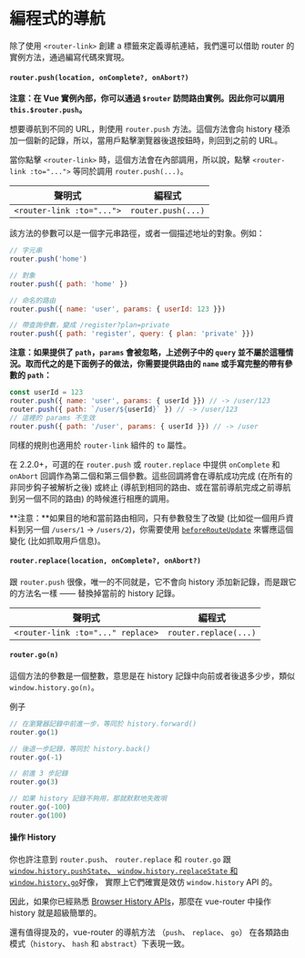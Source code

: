 
# 編程式的導航

除了使用 `<router-link>` 創建 a 標籤來定義導航連結，我們還可以借助 router 的實例方法，通過編寫代碼來實現。

#### `router.push(location, onComplete?, onAbort?)`

**注意：在 Vue 實例內部，你可以通過 `$router` 訪問路由實例。因此你可以調用 `this.$router.push`。**

想要導航到不同的 URL，則使用 `router.push` 方法。這個方法會向 history 棧添加一個新的記錄，所以，當用戶點擊瀏覽器後退按鈕時，則回到之前的 URL。

當你點擊 `<router-link>` 時，這個方法會在內部調用，所以說，點擊 `<router-link :to="...">` 等同於調用 `router.push(...)`。

| 聲明式 | 編程式 |
|-------------|--------------|
| `<router-link :to="...">` | `router.push(...)` |

該方法的參數可以是一個字元串路徑，或者一個描述地址的對象。例如：

``` js
// 字元串
router.push('home')

// 對象
router.push({ path: 'home' })

// 命名的路由
router.push({ name: 'user', params: { userId: 123 }})

// 帶查詢參數，變成 /register?plan=private
router.push({ path: 'register', query: { plan: 'private' }})
```

**注意：如果提供了 `path`，`params` 會被忽略，上述例子中的 `query` 並不屬於這種情況。取而代之的是下面例子的做法，你需要提供路由的 `name` 或手寫完整的帶有參數的 `path`：**

```js
const userId = 123
router.push({ name: 'user', params: { userId }}) // -> /user/123
router.push({ path: `/user/${userId}` }) // -> /user/123
// 這裡的 params 不生效
router.push({ path: '/user', params: { userId }}) // -> /user
```

同樣的規則也適用於 `router-link` 組件的 `to` 屬性。

在 2.2.0+，可選的在 `router.push` 或 `router.replace` 中提供 `onComplete` 和 `onAbort` 回調作為第二個和第三個參數。這些回調將會在導航成功完成 (在所有的非同步鈎子被解析之後) 或終止 (導航到相同的路由、或在當前導航完成之前導航到另一個不同的路由) 的時候進行相應的調用。

**注意：**如果目的地和當前路由相同，只有參數發生了改變 (比如從一個用戶資料到另一個 `/users/1` -> `/users/2`)，你需要使用 [`beforeRouteUpdate`](./dynamic-matching.html#響應路由參數的變化) 來響應這個變化 (比如抓取用戶信息)。

#### `router.replace(location, onComplete?, onAbort?)`

跟 `router.push` 很像，唯一的不同就是，它不會向 history 添加新記錄，而是跟它的方法名一樣 —— 替換掉當前的 history 記錄。

| 聲明式 | 編程式 |
|-------------|--------------|
| `<router-link :to="..." replace>` | `router.replace(...)` |

#### `router.go(n)`

這個方法的參數是一個整數，意思是在 history 記錄中向前或者後退多少步，類似 `window.history.go(n)`。

例子

``` js
// 在瀏覽器記錄中前進一步，等同於 history.forward()
router.go(1)

// 後退一步記錄，等同於 history.back()
router.go(-1)

// 前進 3 步記錄
router.go(3)

// 如果 history 記錄不夠用，那就默默地失敗唄
router.go(-100)
router.go(100)
```

#### 操作 History

你也許注意到 `router.push`、 `router.replace` 和 `router.go` 跟 [`window.history.pushState`、 `window.history.replaceState` 和 `window.history.go`](https://developer.mozilla.org/en-US/docs/Web/API/History)好像， 實際上它們確實是效仿 `window.history` API 的。

因此，如果你已經熟悉 [Browser History APIs](https://developer.mozilla.org/en-US/docs/Web/API/History_API)，那麼在 vue-router 中操作 history 就是超級簡單的。

還有值得提及的，vue-router 的導航方法 （`push`、 `replace`、 `go`） 在各類路由模式（`history`、 `hash` 和 `abstract`）下表現一致。

